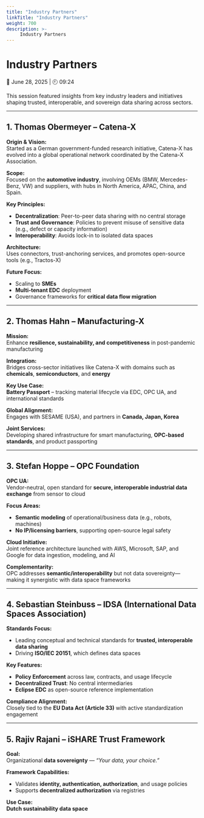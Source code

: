 ```yaml
---
title: "Industry Partners"
linkTitle: "Industry Partners"
weight: 700
description: >-
     Industry Partners 
---
```

# Industry Partners  
📅 June 28, 2025 | 🕘 09:24  

This session featured insights from key industry leaders and initiatives shaping trusted, interoperable, and sovereign data sharing across sectors.

---

## 1. Thomas Obermeyer – Catena-X

**Origin & Vision:**  
Started as a German government-funded research initiative, Catena-X has evolved into a global operational network coordinated by the Catena-X Association.

**Scope:**  
Focused on the **automotive industry**, involving OEMs (BMW, Mercedes-Benz, VW) and suppliers, with hubs in North America, APAC, China, and Spain.

**Key Principles:**
- **Decentralization**: Peer-to-peer data sharing with no central storage
- **Trust and Governance**: Policies to prevent misuse of sensitive data (e.g., defect or capacity information)
- **Interoperability**: Avoids lock-in to isolated data spaces

**Architecture:**  
Uses connectors, trust-anchoring services, and promotes open-source tools (e.g., Tractos-X)

**Future Focus:**
- Scaling to **SMEs**
- **Multi-tenant EDC** deployment
- Governance frameworks for **critical data flow migration**

---

## 2. Thomas Hahn – Manufacturing-X

**Mission:**  
Enhance **resilience, sustainability, and competitiveness** in post-pandemic manufacturing

**Integration:**  
Bridges cross-sector initiatives like Catena-X with domains such as **chemicals**, **semiconductors**, and **energy**

**Key Use Case:**  
**Battery Passport** – tracking material lifecycle via EDC, OPC UA, and international standards

**Global Alignment:**  
Engages with SESAME (USA), and partners in **Canada, Japan, Korea**

**Joint Services:**  
Developing shared infrastructure for smart manufacturing, **OPC-based standards**, and product passporting

---

## 3. Stefan Hoppe – OPC Foundation

**OPC UA:**  
Vendor-neutral, open standard for **secure, interoperable industrial data exchange** from sensor to cloud

**Focus Areas:**
- **Semantic modeling** of operational/business data (e.g., robots, machines)
- **No IP/licensing barriers**, supporting open-source legal safety

**Cloud Initiative:**  
Joint reference architecture launched with AWS, Microsoft, SAP, and Google for data ingestion, modeling, and AI

**Complementarity:**  
OPC addresses **semantic/interoperability** but not data sovereignty—making it synergistic with data space frameworks

---

## 4. Sebastian Steinbuss – IDSA (International Data Spaces Association)

**Standards Focus:**
- Leading conceptual and technical standards for **trusted, interoperable data sharing**
- Driving **ISO/IEC 20151**, which defines data spaces

**Key Features:**
- **Policy Enforcement** across law, contracts, and usage lifecycle
- **Decentralized Trust**: No central intermediaries
- **Eclipse EDC** as open-source reference implementation

**Compliance Alignment:**  
Closely tied to the **EU Data Act (Article 33)** with active standardization engagement

---

## 5. Rajiv Rajani – iSHARE Trust Framework

**Goal:**  
Organizational **data sovereignty** — _“Your data, your choice.”_

**Framework Capabilities:**
- Validates **identity, authentication, authorization**, and usage policies
- Supports **decentralized authorization** via registries

**Use Case:**  
**Dutch sustainability data space**
